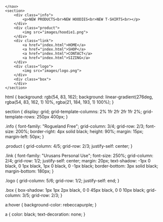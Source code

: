 <!DOCTYPE html>

<head>
    <title></title>
    <link rel="stylesheet" href="styles.css">
</head>

<body>
    <nav>

    </nav>
    <section>
        <div class="info">
            <p>NEW PRODUCTS<br>NEW HOODIES<br>NEW T-SHIRTS<br></p>
        </div>
        <div class="product">
            <img src="images/hoodie1.png">
        </div>
        <div class="link">
            <a href="index.html">HOME</a>
            <a href="index.html">SHOP</a>
            <a href="index.html">CONTACT</a>
            <a href="index.html">SIZING</a>
        </div>
        <div class="logo">
            <img src="images/logo.png">
        </div>
        <div class="box">
        </div>
    </section>





</body>
html {
    background: rgb(54, 83, 162);
    background: linear-gradient(276deg, rgba(54, 83, 162, 1) 10%, rgba(21, 184, 193, 1) 100%);
}

section {
    display: grid;
    grid-template-columns: 2% 1fr 2fr 2fr 1fr 2%;
    grid-template-rows: 250px 400px;
}

.info {
    font-family: "Rogueland Free";
    grid-column: 3/4;
    grid-row: 2/3;
    font-size: 200%;
    border-right: 4px solid black;
    height: 90%;
    margin: 15px;
    margin-left: 50px;
}

.product {
    grid-column: 4/5;
    grid-row: 2/3;
    justify-self: center;
}

.link {
    font-family: "Urusans Personal Use";
    font-size: 250%;
    grid-column: 2/4;
    grid-row: 1/2;
    justify-self: center;
    margin: 20px;
    text-shadow: -1px 0 black, 0 1px black, 1px 0 black, 0 -1px black;
    border-bottom: 3px solid black;
    margin-bottom: 180px;
}

.logo {
    grid-column: 5/6;
    grid-row: 1/2;
    justify-self: end;
}

.box {
    box-shadow: 1px 1px 2px black, 0 0 45px black, 0 0 10px black;
    grid-column: 3/5;
    grid-row: 2/3;
}

a:hover {
    background-color: rebeccapurple;
}

a {
    color: black;
    text-decoration: none;
}
